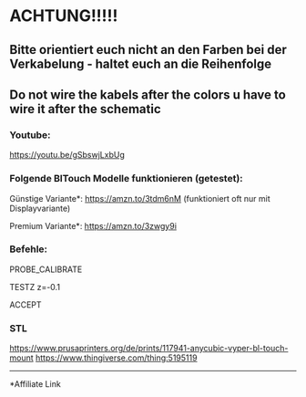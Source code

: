 # ACHTUNG!!!!!
## Bitte orientiert euch nicht an den Farben bei der Verkabelung - haltet euch an die Reihenfolge
## Do not wire the kabels after the colors u have to wire it after the schematic


### Youtube:
https://youtu.be/gSbswjLxbUg



### Folgende BlTouch Modelle funktionieren (getestet):

Günstige Variante*: https://amzn.to/3tdm6nM (funktioniert oft nur mit Displayvariante)

Premium Variante*: https://amzn.to/3zwgy9i





### Befehle:


PROBE_CALIBRATE

TESTZ z=-0.1

ACCEPT 



### STL 
https://www.prusaprinters.org/de/prints/117941-anycubic-vyper-bl-touch-mount
https://www.thingiverse.com/thing:5195119

___________________________________________________________________________
*Affiliate Link
